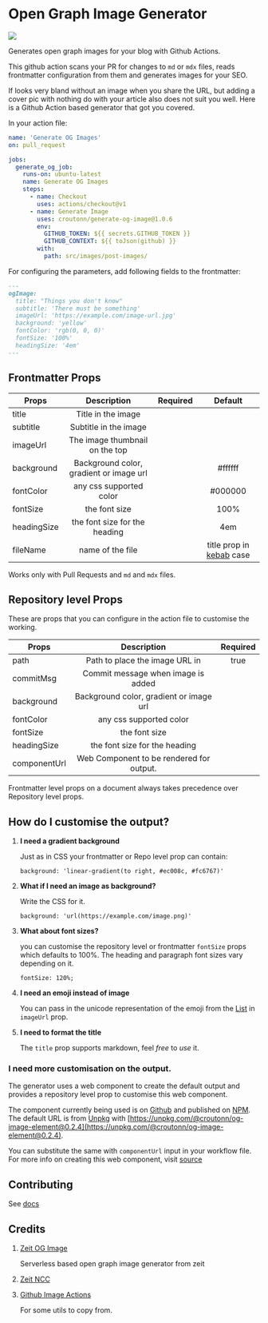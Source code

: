 # Open Graph Image Generator

![](https://github.com/croutonn/generate-og-image/workflows/Run%20tests/badge.svg)

Generates open graph images for your blog with Github Actions.

This github action scans your PR for changes to `md` or `mdx` files, reads frontmatter configuration from them and generates images for your SEO.

If looks very bland without an image when you share the URL, but adding a cover pic with nothing do with your article also does not suit you well. Here is a Github Action based generator that got you covered.

In your action file:

```yml
name: 'Generate OG Images'
on: pull_request

jobs:
  generate_og_job:
    runs-on: ubuntu-latest
    name: Generate OG Images
    steps:
      - name: Checkout
        uses: actions/checkout@v1
      - name: Generate Image
        uses: croutonn/generate-og-image@1.0.6
        env:
          GITHUB_TOKEN: ${{ secrets.GITHUB_TOKEN }}
          GITHUB_CONTEXT: ${{ toJson(github) }}
        with:
          path: src/images/post-images/
```

For configuring the parameters, add following fields to the frontmatter:

```md
---
ogImage:
  title: "Things you don't know"
  subtitle: 'There must be something'
  imageUrl: 'https://example.com/image-url.jpg'
  background: 'yellow'
  fontColor: 'rgb(0, 0, 0)'
  fontSize: '100%'
  headingSize: '4em'
---
```

## Frontmatter Props

| Props       |               Description               | Required |                                Default                                |
| ----------- | :-------------------------------------: | :------: | :-------------------------------------------------------------------: |
| title       |           Title in the image            |          |                                                                       |
| subtitle    |          Subtitle in the image          |          |                                                                       |
| imageUrl    |     The image thumbnail on the top      |          |                                                                       |
| background  | Background color, gradient or image url |          |                                #ffffff                                |
| fontColor   |         any css supported color         |          |                                #000000                                |
| fontSize    |              the font size              |          |                                 100%                                  |
| headingSize |      the font size for the heading      |          |                                  4em                                  |
| fileName    |            name of the file             |          | title prop in [kebab](https://lodash.com/docs/4.17.15#kebabCase) case |

Works only with Pull Requests and `md` and `mdx` files.

## Repository level Props

These are props that you can configure in the action file to customise the working.

| Props        |               Description                | Required |
| ------------ | :--------------------------------------: | :------: |
| path         |      Path to place the image URL in      |   true   |
| commitMsg    |    Commit message when image is added    |          |
| background   | Background color, gradient or image url  |          |
| fontColor    |         any css supported color          |          |
| fontSize     |              the font size               |          |
| headingSize  |      the font size for the heading       |          |
| componentUrl | Web Component to be rendered for output. |          |

Frontmatter level props on a document always takes precedence over Repository level props.

## How do I customise the output?

1. **I need a gradient background**

   Just as in CSS your frontmatter or Repo level prop can contain:

   ```
   background: 'linear-gradient(to right, #ec008c, #fc6767)'
   ```

2. **What if I need an image as background?**

   Write the CSS for it.

   ```
   background: 'url(https://example.com/image.png)'
   ```

3. **What about font sizes?**

   you can customise the repository level or frontmatter `fontSize` props which defaults to 100%. The heading and paragraph font sizes vary depending on it.

   ```
   fontSize: 120%;
   ```

4. **I need an emoji instead of image**

   You can pass in the unicode representation of the emoji from the [List](https://unicode.org/emoji/charts/full-emoji-list.html) in `imageUrl` prop.

5. **I need to format the title**

   The `title` prop supports markdown, feel _free_ to _use_ it.

### I need more customisation on the output.

The generator uses a web component to create the default output and provides a repository level prop to customise this web component.

The component currently being used is on [Github](https://github.com/croutonn/og-image-element) and published on [NPM](https://www.npmjs.com/package/@croutonn/og-image-element). The default URL is from [Unpkg](https://unpkg.com/) with [https://unpkg.com/@croutonn/og-image-element@0.2.4](https://unpkg.com/@croutonn/og-image-element@0.2.4).

You can substitute the same with `componentUrl` input in your workflow file. For more info on creating this web component, visit [source](https://github.com/croutonn/generate-og-image/blob/304fd9aa0b21b01b0fdc8a3d1a63a19ffdc1840d/demo/test-file.jpg)

## Contributing

See [docs](./docs/contributors.md)

## Credits

1. [Zeit OG Image](https://github.com/zeit/og-image)

   Serverless based open graph image generator from zeit

2. [Zeit NCC](Compiler)

3. [Github Image Actions](https://github.com/calibreapp/image-actions)

   For some utils to copy from.

